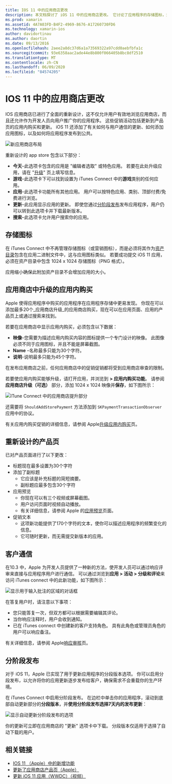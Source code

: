 ```yaml
---
title: IOS 11 中的应用商店更改
description: 本文档探讨了 iOS 11 中的应用商店更改。 它讨论了应用程序的存储图标，升级的应用程序内购买、重新设计的产品页、客户通信和分阶段发布。
ms.prod: xamarin
ms.assetid: 4A7A03FD-B4F2-4969-8676-A17260730FD6
ms.technology: xamarin-ios
author: davidortinau
ms.author: daortin
ms.date: 09/13/2016
ms.openlocfilehash: 2aee2a8dc37d6a1a73569322a97cdd0aebfbfa1c
ms.sourcegitcommit: 93e6358aac2ade44e8b800f066405b8bc8df2510
ms.translationtype: MT
ms.contentlocale: zh-CN
ms.lasthandoff: 06/09/2020
ms.locfileid: "84574205"
---
```

# <a name="app-store-changes-in-ios-11"></a>IOS 11 中的应用商店更改

IOS 应用商店已进行了全面的重新设计，这不仅允许用户有效地浏览应用商店，而且还允许作为开发人员向用户推广你的应用程序。 这些促销活动包括更新到产品页的应用内购买和更新。 iOS 11 还添加了有关如何与用户通信的更新、如何添加应用图标，以及如何将应用程序发布到公共。

![新应用商店布局](app-store-changes-images/image3.jpg)

重新设计的 app store 包含以下部分：

- **今天**–此选项卡包含的应用是 "编辑者选取" 或特色应用。 若要在此处升级应用，请在 "[升级](https://developer.apple.com//contact/app-store/promote/)" 页上填写信息。
- **游戏**–此选项卡下可以找到设置为 iTunes Connect 中的**游戏**类别的任何应用。
- **应用**–此选项卡功能所有其他应用。 用户可以按特色应用、类别、顶部付费/免费进行浏览。
- **更新**–此应用显示应用的更新。 即使您通过[分阶段发布](#Phased_Release)发布应用程序，用户仍可以转到此选项卡并下载最新版本。
- **搜索**–此选项卡允许用户搜索你的应用。

## <a name="store-icon"></a>存储图标

在 iTunes Connect 中不再管理存储图标（或营销图标），而是必须将其作为[资产目录](~/ios/app-fundamentals/images-icons/app-icons.md)包含在应用二进制文件中，这与应用图标类似。 若要成功提交 iOS 11 应用，必须在资产目录中包含 1024 x 1024 存储图标（PNG 格式）。

应用缩小确保此附加资产目录不会增加应用的大小。

## <a name="in-app-purchases-promoted-in-the-app-store"></a>应用商店中升级的应用内购买

Apple 使得应用程序中购买的应用程序在应用程序存储中更易发现。 你现在可以添加最多20个_应用商店升级_的应用商店购买，现在可以在应用页面、应用的产品页上或通过搜索来找到。

若要在应用商店中显示应用内购买，必须包含以下数据：

- **映像**–您需要为描述应用内购买内容的图标提供一个专门设计的映像。 此图像必须不同于应用图标，并且不能是屏幕截图。
- **Name** –名称最多只能为30个字符。
- **说明**-说明最多只能为45个字符。

在发布应用商店之前，任何应用商店中的促销促销都将受到应用商店审查的限制。

若要使应用内购买能够升级，请打开应用，并浏览到 **> 应用内购买功能**。 请参阅**应用商店升级（可选）** 部分，添加 1024 x 1024 映像并**保存**，如下图所示：

![ITune Connect 中的应用商店提升部分](app-store-changes-images/image4.png)

还需要将 `ShouldAddStorePayment` 方法添加到 `SKPaymentTransactionObserver` 应用中的协议。

有关应用内购买促销的详细信息，请参阅 Apple[升级应用内购买](https://developer.apple.com/app-store/promoting-in-app-purchases/)页。

## <a name="redesigned-product-page"></a>重新设计的产品页

已对产品页面进行了以下更改：

- 标题现在最多设置为30个字符
- 添加了副标题
  - 它应该是补充标题的简短摘要。
  - 副标题应最多包含30个字符
- 应用预览
  - 你现在可以有三个视频或屏幕截图。
  - 用户访问页面时视频自动播放。
  - 有关详细信息，请参阅 Apple 的[应用预览](https://developer.apple.com/app-store/app-previews/)页面。
- 促销文本
  - 这项新功能提供了170个字符的文本，使你可以描述应用程序的频繁变化的信息。
  - 它可随时更新，而无需提交新版本的应用。

## <a name="customer-communication"></a>客户通信

在10.3 中，Apple 为开发人员提供了一种新的方法，使开发人员可以通过响应评审来直接与应用程序用户进行通信。 可以通过浏览到**应用 > 活动 > 分级和评论**来访问 iTunes connect 中的此新功能，如下图所示：

![显示用于输入批注的区域的对话框](app-store-changes-images/image5.png)

在答复用户时，请注意以下事项：

- 您只能答复一次，但双方都可以根据需要编辑其评论。
- 当你响应注释时，用户会收到通知。
- 已在 iTunes connect 中创建新的客户支持角色。 具有此角色或管理员角色的用户可以响应备注。

有关详细信息，请参阅 Apple[响应审核](https://developer.apple.com/app-store/responding-to-reviews/)页。

<a name="Phased_Release"></a>

## <a name="phased-release"></a>分阶段发布

对于 iOS 11，Apple 已实现了用于更新应用程序的分段版本选项。 你可以启用分段发布，以允许将你的应用更新逐步发布给客户，确保需求不会重载你的生产环境。

在 iTunes Connect 中启用分阶段发布。 在边栏中单击你的应用程序，滚动到底部自动更新部分的**分段版本**，并**使用分阶段发布选择7天内的发布更新**：

![显示自动更新分阶段发布的选项](app-store-changes-images/image6.png)

你的更新可立即在应用商店的 "更新" 选项卡中下载。 分段版本仅适用于选择了自动下载的用户。

## <a name="related-links"></a>相关链接

- [IOS 11 （Apple）中的新增功能](https://developer.apple.com/ios/)
- [更新了应用商店产品页（Apple）](https://developer.apple.com/app-store/product-page/)
- [更新 iOS 11 应用（WWDC）（视频）](https://developer.apple.com/videos/play/wwdc2017/204/)

